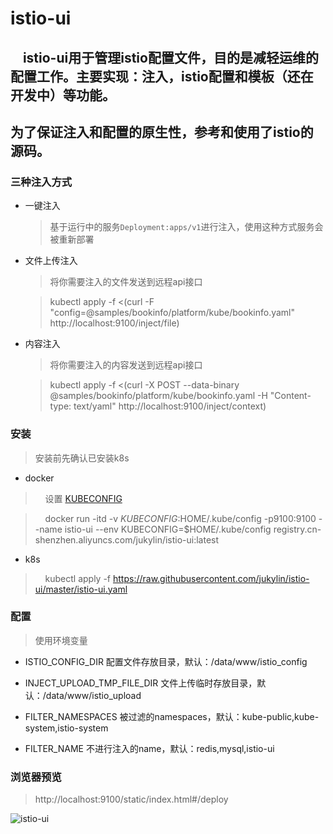 # istio-ui

## &nbsp;&nbsp;&nbsp;&nbsp;istio-ui用于管理istio配置文件，目的是减轻运维的配置工作。主要实现：注入，istio配置和模板（还在开发中）等功能。
## 为了保证注入和配置的原生性，参考和使用了istio的源码。


### 三种注入方式
* 一键注入
  > 基于运行中的服务```Deployment:apps/v1```进行注入，使用这种方式服务会被重新部署
* 文件上传注入
  > 将你需要注入的文件发送到远程api接口
  
  > kubectl apply -f <(curl -F "config=@samples/bookinfo/platform/kube/bookinfo.yaml" http://localhost:9100/inject/file)
* 内容注入
  > 将你需要注入的内容发送到远程api接口
  
  > kubectl apply -f <(curl -X POST --data-binary @samples/bookinfo/platform/kube/bookinfo.yaml -H "Content-type: text/yaml" http://localhost:9100/inject/context)


### 安装
> 安装前先确认已安装k8s
* docker
> &nbsp;&nbsp;&nbsp;&nbsp;设置 [KUBECONFIG](https://kubernetes.io/docs/tasks/access-application-cluster/configure-access-multiple-clusters/#create-a-second-configuration-file)

> &nbsp;&nbsp;&nbsp;&nbsp;docker run -itd -v $KUBECONFIG:$HOME/.kube/config -p9100:9100 --name istio-ui --env KUBECONFIG=$HOME/.kube/config registry.cn-shenzhen.aliyuncs.com/jukylin/istio-ui:latest

* k8s
> &nbsp;&nbsp;&nbsp;&nbsp;kubectl apply -f https://raw.githubusercontent.com/jukylin/istio-ui/master/istio-ui.yaml


### 配置
> 使用环境变量

* ISTIO_CONFIG_DIR  配置文件存放目录，默认：/data/www/istio_config

* INJECT_UPLOAD_TMP_FILE_DIR  文件上传临时存放目录，默认：/data/www/istio_upload

* FILTER_NAMESPACES  被过滤的namespaces，默认：kube-public,kube-system,istio-system

* FILTER_NAME  不进行注入的name，默认：redis,mysql,istio-ui

### 浏览器预览
> http://localhost:9100/static/index.html#/deploy

![istio-ui](https://upload.cc/i1/2018/10/16/FC6s7n.png)

